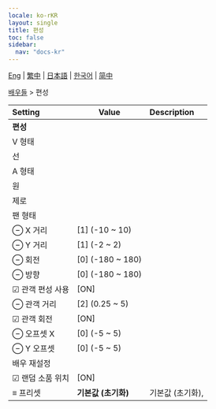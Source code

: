 ```yaml
---
locale: ko-rKR
layout: single
title: 편성
toc: false
sidebar:
  nav: "docs-kr"
---
```

[Eng](/dancexr/menu/2025.4/actors/formation) | [繁中](/tw/dancexr/menu/2025.4/actors/formation) | [日本語](/jp/dancexr/menu/2025.4/actors/formation) | [한국어](/kr/dancexr/menu/2025.4/actors/formation) | [简中](/zh/dancexr/menu/2025.4/actors/formation)

[배우들](../menu#배우들) > 편성



| Setting | Value | Description |
| :--- | --- | :--- |
|  **편성**|| 
|  V 형태|| 
|  선|| 
|  A 형태|| 
|  원|| 
|  제로|| 
|  팬 형태|| 
|  ⊖ X 거리| [1] (-10 ~ 10) | 
|  ⊖ Y 거리| [1] (-2 ~ 2) | 
|  ⊖ 회전| [0] (-180 ~ 180) | 
|  ⊖ 방향| [0] (-180 ~ 180) | 
|  ☑ 관객 편성 사용| [ON] | 
|  ⊖ 관객 거리| [2] (0.25 ~ 5) | 
|  ☑ 관객 회전| [ON] | 
|  ⊖ 오프셋 X| [0] (-5 ~ 5) | 
|  ⊖ Y 오프셋| [0] (-5 ~ 5) | 
|  배우 재설정|| 
|  ☑ 랜덤 소품 위치| [ON] | 
|  ≡ 프리셋| **기본값 (초기화)** | 기본값 (초기화),  |
